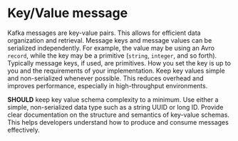 # Key/Value message

Kafka messages are key-value pairs. This allows for efficient data organization and retrieval. Message keys and message values can be serialized independently. 
For example, the value may be using an Avro `record`, while the key may be a primitive (`string`, `integer`, and so forth). Typically message keys, if used, are primitives. How you set the key is up to you and the requirements of your implementation. Keep key values simple and non-serialized whenever possible. This reduces overhead and improves performance, especially in high-throughput environments.

**SHOULD** keep key value schema complexity to a minimum. Use either a simple, non-serialized data type such as a string UUID or long ID.&#x20;
Provide clear documentation on the structure and semantics of key-value schemas. This helps developers understand how to produce and consume messages effectively.